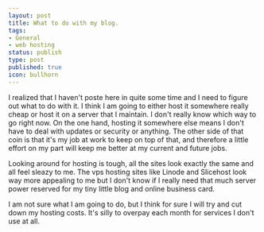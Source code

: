 ```yaml
---
layout: post
title: What to do with my blog.
tags:
- General
- web hosting
status: publish
type: post
published: true
icon: bullhorn
---
```


I realized that I haven't poste here in quite some time and I need to figure out what to do with it. I think I am going to either host it somewhere really cheap or host it on a server that I maintain. I don't really know which way to go right now.
On the one hand, hosting it somewhere else means I don't have to deal with updates or security or anything.
The other side of that coin is that it's my job at work to keep on top of that, and therefore a little effort on my part will keep me better at my current and future jobs.

Looking around for hosting is tough, all the sites look exactly the same and all feel sleazy to me. The vps hosting sites like Linode and Slicehost look way more appealing to me but I don't know if I really need that much server power reserved for my tiny little blog and online business card.

I am not sure what I am going to do, but I think for sure I will try and cut down my hosting costs. It's silly to overpay each month for services I don't use at all.
